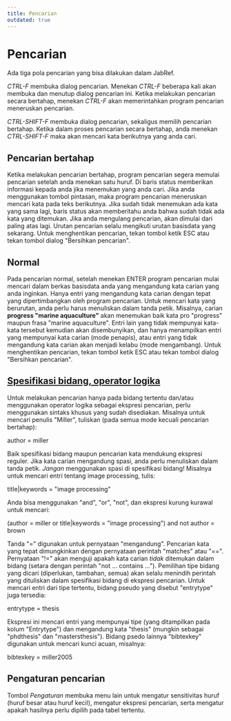 ```yaml
---
title: Pencarian
outdated: true
---
```


# Pencarian

Ada tiga pola pencarian yang bisa dilakukan dalam JabRef.

*CTRL-F* membuka dialog pencarian. Menekan *CTRL-F* beberapa kali akan membuka dan menutup dialog pencarian ini. Ketika melakukan pencarian secara bertahap, menekan *CTRL-F* akan memerintahkan program pencarian meneruskan pencarian.

*CTRL-SHIFT-F* membuka dialog pencarian, sekaligus memilih pencarian bertahap. Ketika dalam proses pencarian secara bertahap, anda menekan *CTRL-SHIFT-F* maka akan mencari kata berikutnya yang anda cari.

## Pencarian bertahap

Ketika melakukan pencarian bertahap, program pencarian segera memulai pencarian setelah anda menekan satu huruf. Di baris status memberikan informasi kepada anda jika menemukan yang anda cari. Jika anda menggunakan tombol pintasan, maka program pencarian meneruskan mencari kata pada teks berikutnya. Jika sudah tidak menemukan ada kata yang sama lagi, baris status akan memberitahu anda bahwa sudah tidak ada kata yang ditemukan. Jika anda mengulang pencarian, akan dimulai dari paling atas lagi. Urutan pencarian selalu mengikuti urutan basisdata yang sekarang. Untuk menghentikan pencarian, tekan tombol ketik ESC atau tekan tombol dialog "Bersihkan pencarian".

## Normal

Pada pencarian normal, setelah menekan ENTER program pencarian mulai mencari dalam berkas basisdata anda yang mengandung kata carian yang anda inginkan. Hanya entri yang mengandung kata carian dengan tepat yang dipertimbangkan oleh program pencarian. Untuk mencari kata yang berurutan, anda perlu harus menuliskan dalam tanda petik. Misalnya, carian **progress "marine aquaculture"** akan menemukan baik kata pro "progress" maupun frasa "marine aquaculture". Entri lain yang tidak mempunyai kata-kata tersebut kemudian akan disembunyikan, dan hanya menampilkan entri yang mempunyai kata carian (mode penapis), atau entri yang tidak mengandung kata carian akan menjadi kelabu (mode mengambang). Untuk menghentikan pencarian, tekan tombol ketik ESC atau tekan tombol dialog "Bersihkan pencarian".

## <a href="" id="advanced">Spesifikasi bidang, operator logika</a>

Untuk melakukan pencarian hanya pada bidang tertentu dan/atau menggunakan operator logika sebagai ekspresi pencarian, perlu menggunakan sintaks khusus yang sudah disediakan. Misalnya untuk mencari penulis "Miller", tuliskan (pada semua mode kecuali pencarian bertahap):

author = miller

Baik spesifikasi bidang maupun pencarian kata mendukung ekspresi reguler. Jika kata carian mengandung spasi, anda perlu menuliskan dalam tanda petik. *Jangan* menggunakan spasi di spesifikasi bidang! Misalnya untuk mencari entri tentang image processing, tulis:

title|keywords = "image processing"

Anda bisa menggunakan "and", "or", "not", dan ekspresi kurung kurawal untuk mencari:

(author = miller or title|keywords = "image processing") and not author = brown

Tanda "=" digunakan untuk pernyataan "mengandung". Pencarian kata yang tepat dimungkinkan dengan pernyataan perintah "matches" atau "==". Pernyataan "!=" akan menguji apakah kata carian *tidak* ditemukan dalam bidang (setara dengan perintah "not ... contains ..."). Pemilihan tipe bidang yang dicari (diperlukan, tambahan, semua) akan selalu menindih perintah yang dituliskan dalam spesifikasi bidang di ekspresi pencarian. Untuk mencari entri dari tipe tertentu, bidang pseudo yang disebut "entrytype" juga tersedia:

entrytype = thesis

Ekspresi ini mencari entri yang mempunyai tipe (yang ditampilkan pada kolum "Entrytype") dan mengandung kata "thesis" (mungkin sebagai "phdthesis" dan "mastersthesis"). Bidang psedo lainnya "bibtexkey" digunakan untuk mencari kunci acuan, misalnya:

bibtexkey = miller2005

## Pengaturan pencarian

Tombol *Pengaturan* membuka menu lain untuk mengatur sensitivitas huruf (huruf besar atau huruf kecil), mengatur ekspresi pencarian, serta mengatur apakah hasilnya perlu dipilih pada tabel tertentu.
